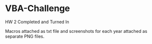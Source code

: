 # VBA-Challenge
HW 2
Completed and Turned In 

Macros attached as txt file and screenshots for each year attached as separate PNG files. 
